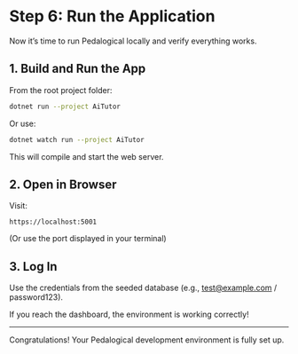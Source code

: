 # Step 6: Run the Application

Now it’s time to run Pedalogical locally and verify everything works.

## 1. Build and Run the App

From the root project folder:

```bash
dotnet run --project AiTutor
```

Or use:

```bash
dotnet watch run --project AiTutor
```

This will compile and start the web server.

## 2. Open in Browser

Visit:

```link
https://localhost:5001
```

(Or use the port displayed in your terminal)

## 3. Log In

Use the credentials from the seeded database (e.g., test@example.com / password123).

If you reach the dashboard, the environment is working correctly!

---

Congratulations! Your Pedalogical development environment is fully set up.

